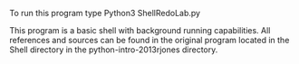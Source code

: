 To run this program type Python3 ShellRedoLab.py 

This program is a basic shell with background running capabilities. All references and sources can be found in the original 
program located in the Shell directory in the python-intro-2013rjones directory. 

